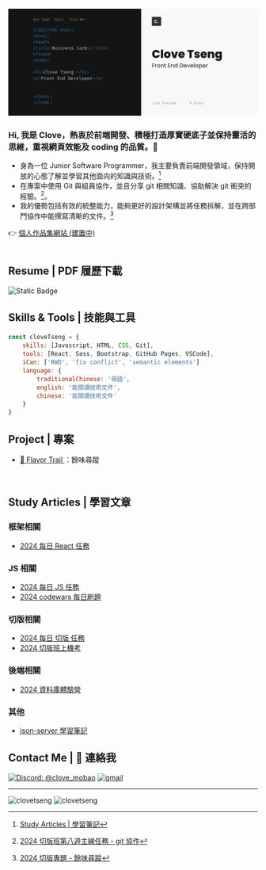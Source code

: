 
<p align="center">
 <img src="image/Business Card.png">
</p>


### Hi, 我是 Clove，熱衷於前端開發、積極打造厚實硬底子並保持靈活的思維，重視網頁效能及 coding 的品質。👋 <br/>

* 身為一位 Junior Software Programmer，我主要負責前端開發領域，保持開放的心態了解並學習其他面向的知識與技術。[^1]
* 在專案中使用 Git 與組員協作，並且分享 git 相關知識、協助解決 git 衝突的經驗。[^2]。
* 我的優勢包括有效的統整能力，能夠更好的設計架構並將任務拆解，並在跨部門協作中能撰寫清晰的文件。[^3]

[^1]: [Study Articles | 學習筆記](#study-articles--學習文章)
[^2]: [2024 切版班第八週主線任務 - git 協作](https://zenn.dev/chloetseng/articles/week8-main-mission)
[^3]: [2024 切版專題 - 餘味尋蹤]()

👉 <a href="#"> 個人作品集網站 (建置中) </a> <br/>
<br>

## Resume | PDF 履歷下載

<img alt="Static Badge" src="https://img.shields.io/badge/DOWNLOAD-8A2BE2">

<br/>


## Skills & Tools | 技能與工具

```javascript
const cloveTseng = {
    skills: [Javascript, HTML, CSS, Git],
    tools: [React, Sass, Bootstrap, GitHub Pages, VSCode],
    iCan: ['RWD', 'fix conflict', 'semantic elements'] 
    language: {
        traditionalChinese: '母語',
        english: '能閱讀技術文件',
        chinese: '能閱讀技術文件'
    }
}

```

## Project | 專案

* <a href="https://ariel0508.github.io/FlavorTrail/index.html">🌱 Flavor Trail </a>：餘味尋蹤

<br>

## Study Articles | 學習文章

### 框架相關
* [2024 每日 React 任務](https://zenn.dev/chloetseng/articles/2024-react-dailymission)
### JS 相關
* [2024 每日 JS 任務](https://zenn.dev/chloetseng/articles/2024-js-dailymiss)
* [2024 codewars 每日刷題](https://zenn.dev/chloetseng/articles/69c83edc65283e)
### 切版相關
* [2024 每日 切版 任務](https://zenn.dev/chloetseng/articles/2024-layout-course-dailymission)
* [2024 切版班上機考](https://zenn.dev/chloetseng/articles/fe884fb860290b)
### 後端相關
* [2024 資料庫體驗營](https://zenn.dev/chloetseng/articles/2024-sql-experience-camp)
### 其他
* [json-server 學習筆記]()

## Contact Me | 💬 連絡我

<a href="discordapp.com/users/1218426159423819809"><img src="https://img.shields.io/badge/%40clove_mobao-Discord-8A2BE2" alt="Discord: @clove_mobao"></a>
<a href="mailto:dolcetseng@gmail.com"><img src="https://img.shields.io/badge/Gmail-D14836?style=for-the-badge&logo=gmail&logoColor=white" alt="gmail" ></a>

---
<img align="top" src="https://github-readme-stats.vercel.app/api?username=clovetseng&show_icons=true&theme=dark&title_color=d1d5ea&text_color=fcfcfc&border=true&locale=en" alt="clovetseng" /> <img align="top" src="https://github-readme-stats.vercel.app/api/top-langs?username=clovetseng&show_icons=true&locale=en&layout=compact&theme=dark" alt="clovetseng" />

<!--
**CloveTseng064/CloveTseng064** is a ✨ _special_ ✨ repository because its `README.md` (this file) appears on your GitHub profile.

Here are some ideas to get you started:

- 🔭 I’m currently working on ...
- 🌱 I’m currently learning ...
- 👯 I’m looking to collaborate on ...
- 🤔 I’m looking for help with ...
- 💬 Ask me about ...
- 📫 How to reach me: ...
- 😄 Pronouns: ...
- ⚡ Fun fact: ...
-->
